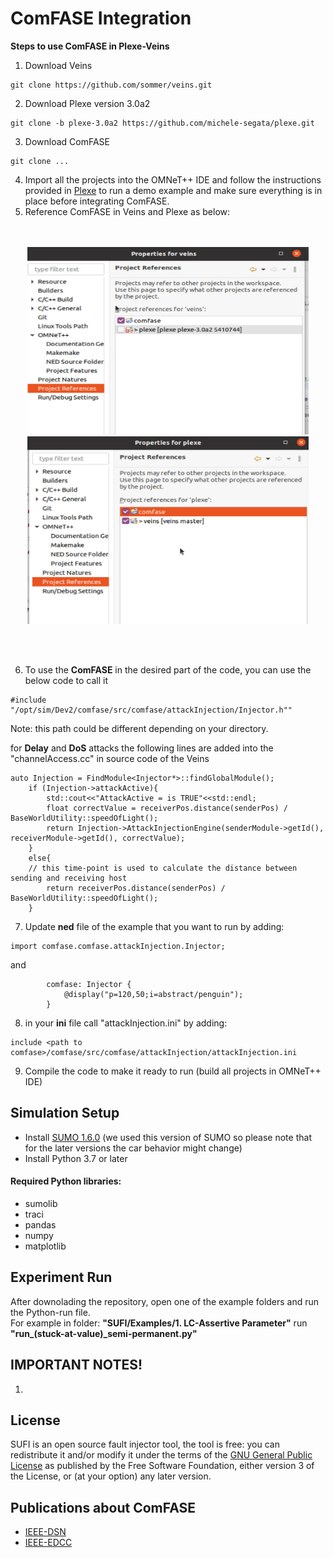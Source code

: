 # **ComFASE Integration**

**Steps to use ComFASE in Plexe-Veins**

1. Download Veins
```
git clone https://github.com/sommer/veins.git
```
2. Download Plexe version 3.0a2
```
git clone -b plexe-3.0a2 https://github.com/michele-segata/plexe.git
```
3. Download ComFASE
```
git clone ...
```
4. Import all the projects into the OMNeT++ IDE and follow the instructions provided in [Plexe](https://plexe.car2x.org/tutorial/) to run a demo example and make sure everything is in place before integrating ComFASE.
5. Reference ComFASE in Veins and Plexe as below:

<p align="center">
  <br><br>
  <img src="https://github.com/RISE-Dependable-Transport-Systems/ComFASE/blob/main/Documentation/pictures/veins_ref.png" width="450" height="300">
  <img src="https://github.com/RISE-Dependable-Transport-Systems/ComFASE/blob/main/Documentation/pictures/plexe_ref.png" width="450" height="300">
</p>
<br/> 
<br/>  

6. To use the **ComFASE** in the desired part of the code, you can use the below code to call it 
```
#include "/opt/sim/Dev2/comfase/src/comfase/attackInjection/Injector.h""
```
Note: this path could be different depending on your directory.

for **Delay** and **DoS** attacks the following lines are added into the "channelAccess.cc" in source code of the Veins
```
auto Injection = FindModule<Injector*>::findGlobalModule();
    if (Injection->attackActive){
        std::cout<<"AttackActive = is TRUE"<<std::endl;
        float correctValue = receiverPos.distance(senderPos) / BaseWorldUtility::speedOfLight();
        return Injection->AttackInjectionEngine(senderModule->getId(), receiverModule->getId(), correctValue);
    }
    else{
    // this time-point is used to calculate the distance between sending and receiving host
        return receiverPos.distance(senderPos) / BaseWorldUtility::speedOfLight();
    }
```
7. Update **ned** file of the example that you want to run by adding: 
``` 
import comfase.comfase.attackInjection.Injector;
```
and 
```
        comfase: Injector {
            @display("p=120,50;i=abstract/penguin");
        }
```
8. in your **ini** file call "attackInjection.ini" by adding:
```
include <path to comfase>/comfase/src/comfase/attackInjection/attackInjection.ini
```

9. Compile the code to make it ready to run (build all projects in OMNeT++ IDE)
 


## Simulation Setup

* Install [SUMO 1.6.0](https://sourceforge.net/projects/sumo/files/sumo/version%201.6.0/) (we used this version of SUMO so please note that for the later versions the car behavior might change)
* Install Python 3.7 or later

#### Required Python libraries:
* sumolib
* traci
* pandas
* numpy
* matplotlib

## Experiment Run 
After downolading the repository, open one of the example folders and run the Python-run file. <br/> 
For example in folder: **"SUFI/Examples/1. LC-Assertive Parameter"**    run    **"run_(stuck-at-value)_semi-permanent.py"**

## IMPORTANT NOTES!
1. 

## License 
SUFI is an open source fault injector tool, the tool is free: you can redistribute it and/or modify it under the terms of the [GNU General Public License](https://www.gnu.org/licenses/gpl-3.0.en.html) as published by the Free Software Foundation, either version 3 of the License, or (at your option) any later version.


## Publications about ComFASE

* [IEEE-DSN](https://ieeexplore.ieee.org/document/9525530)
* [IEEE-EDCC](https://ieeexplore.ieee.org/document/9603599)
